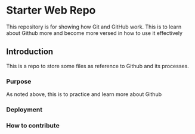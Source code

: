 # Starter Web Repo

This repository is for showing how Git and GitHub work. This is to learn about Github more and become more versed in how to use it effectively

## Introduction

This is a repo to store some files as reference to Github and its processes.
### Purpose
As noted above, this is to practice and learn more about Github

### Deployment
### How to contribute
